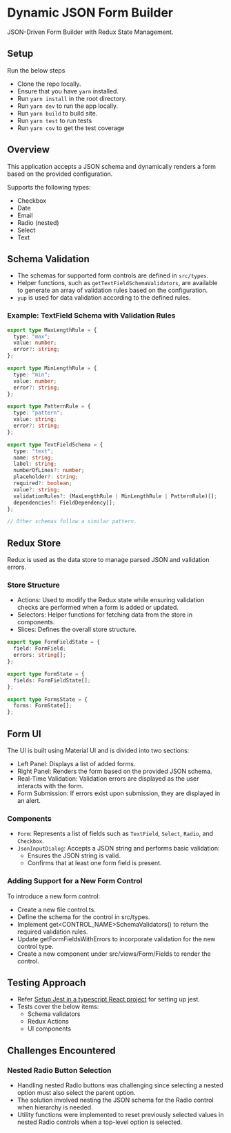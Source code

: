# Dynamic JSON Form Builder

JSON-Driven Form Builder with Redux State Management.

## Setup

Run the below steps

- Clone the repo locally.
- Ensure that you have `yarn` installed.
- Run `yarn install` in the root directory.
- Run `yarn dev` to run the app locally.
- Run `yarn build` to build site.
- Run `yarn test` to run tests
- Run `yarn cov` to get the test coverage

## Overview

This application accepts a JSON schema and dynamically renders a form based on the provided configuration.

Supports the following types:

- Checkbox
- Date
- Email
- Radio (nested)
- Select
- Text

## Schema Validation

- The schemas for supported form controls are defined in `src/types`.
- Helper functions, such as `getTextFieldSchemaValidators`, are available to generate an array of validation rules based on the configuration.
- `yup` is used for data validation according to the defined rules.

### Example: TextField Schema with Validation Rules

```typescript
export type MaxLengthRule = {
  type: "max";
  value: number;
  error?: string;
};

export type MinLengthRule = {
  type: "min";
  value: number;
  error?: string;
};

export type PatternRule = {
  type: "pattern";
  value: string;
  error?: string;
};

export type TextFieldSchema = {
  type: "text";
  name: string;
  label: string;
  numberOfLines?: number;
  placeholder?: string;
  required?: boolean;
  value?: string;
  validationRules?: (MaxLengthRule | MinLengthRule | PatternRule)[];
  dependencies?: FieldDependency[];
};

// Other schemas follow a similar pattern.
```

## Redux Store

Redux is used as the data store to manage parsed JSON and validation errors.

### Store Structure

- Actions: Used to modify the Redux state while ensuring validation checks are performed when a form is added or updated.
- Selectors: Helper functions for fetching data from the store in components.
- Slices: Defines the overall store structure.

```TypeScript
export type FormFieldState = {
  field: FormField;
  errors: string[];
};

export type FormState = {
  fields: FormFieldState[];
};

export type FormsState = {
  forms: FormState[];
};
```

## Form UI

The UI is built using Material UI and is divided into two sections:

- Left Panel: Displays a list of added forms.
- Right Panel: Renders the form based on the provided JSON schema.
- Real-Time Validation: Validation errors are displayed as the user interacts with the form.
- Form Submission: If errors exist upon submission, they are displayed in an alert.

### Components

- `Form`: Represents a list of fields such as `TextField`, `Select`, `Radio`, and `Checkbox`.
- `JsonInputDialog`: Accepts a JSON string and performs basic validation:
  - Ensures the JSON string is valid.
  - Confirms that at least one form field is present.

### Adding Support for a New Form Control

To introduce a new form control:

- Create a new file control.ts.
- Define the schema for the control in src/types.
- Implement get<CONTROL_NAME>SchemaValidators() to return the required validation rules.
- Update getFormFieldsWithErrors to incorporate validation for the new control type.
- Create a new component under src/views/Form/Fields to render the control.

## Testing Approach

- Refer [Setup Jest in a typescript React project](https://medium.com/@vitor.vicen.te/setting-up-jest-js-for-a-vite-ts-js-react-project-the-ultimate-guide-7816f4c8b738) for setting up jest.
- Tests cover the below items:
  - Schema validators
  - Redux Actions
  - UI components

## Challenges Encountered

### Nested Radio Button Selection

- Handling nested Radio buttons was challenging since selecting a nested option must also select the parent option.
- The solution involved nesting the JSON schema for the Radio control when hierarchy is needed.
- Utility functions were implemented to reset previously selected values in nested Radio controls when a top-level option is selected.
